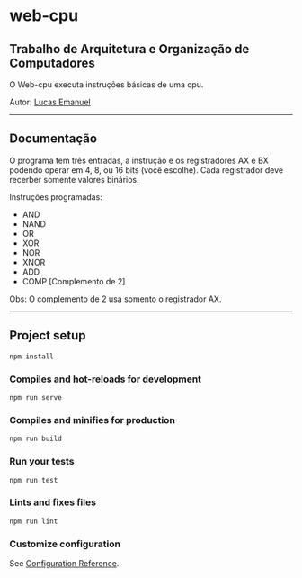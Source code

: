 # web-cpu

## Trabalho de Arquitetura e Organização de Computadores

O Web-cpu executa instruções básicas de uma cpu.

Autor: [Lucas Emanuel](https://github.com/lucasemanuel8)

*******

## Documentação

O programa tem três entradas, a instrução e os registradores AX e BX podendo operar em 4, 8, ou 16 bits (você escolhe). Cada registrador deve recerber somente valores binários.

Instruções programadas:
* AND
* NAND
* OR
* XOR
* NOR
* XNOR
* ADD
* COMP [Complemento de 2]

Obs: O complemento de 2 usa somento o registrador AX.

*******

## Project setup
```
npm install
```

### Compiles and hot-reloads for development
```
npm run serve
```

### Compiles and minifies for production
```
npm run build
```

### Run your tests
```
npm run test
```

### Lints and fixes files
```
npm run lint
```

### Customize configuration
See [Configuration Reference](https://cli.vuejs.org/config/).
